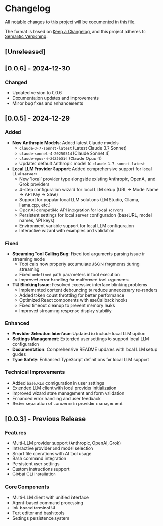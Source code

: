 # Changelog

All notable changes to this project will be documented in this file.

The format is based on [Keep a Changelog](https://keepachangelog.com/en/1.0.0/),
and this project adheres to [Semantic Versioning](https://semver.org/spec/v2.0.0.html).

## [Unreleased]

## [0.0.6] - 2024-12-30
### Changed
- Updated version to 0.0.6
- Documentation updates and improvements
- Minor bug fixes and enhancements

## [0.0.5] - 2024-12-29

### Added
- **New Anthropic Models**: Added latest Claude models
  - `claude-3-7-sonnet-latest` (Latest Claude 3.7 Sonnet)
  - `claude-sonnet-4-20250514` (Claude Sonnet 4)
  - `claude-opus-4-20250514` (Claude Opus 4)
  - Updated default Anthropic model to `claude-3-7-sonnet-latest`
- **Local LLM Provider Support**: Added comprehensive support for local LLM servers
  - New 'local' provider type alongside existing Anthropic, OpenAI, and Grok providers
  - 4-step configuration wizard for local LLM setup (URL → Model Name → API Key → Save)
  - Support for popular local LLM solutions (LM Studio, Ollama, llama.cpp, etc.)
  - OpenAI-compatible API integration for local servers
  - Persistent settings for local server configuration (baseURL, model names, API keys)
  - Environment variable support for local LLM configuration
  - Interactive wizard with examples and validation

### Fixed
- **Streaming Tool Calling Bug**: Fixed tool arguments parsing issue in streaming mode
  - Tool calls now properly accumulate JSON fragments during streaming
  - Fixed `undefined` path parameters in tool execution
  - Improved error handling for malformed tool arguments
- **TUI Blinking Issue**: Resolved excessive interface blinking problems
  - Implemented content debouncing to reduce unnecessary re-renders
  - Added token count throttling for better performance
  - Optimized React components with useCallback hooks
  - Fixed timeout cleanup to prevent memory leaks
  - Improved streaming response display stability

### Enhanced
- **Provider Selection Interface**: Updated to include local LLM option
- **Settings Management**: Extended user settings to support local LLM configuration
- **Documentation**: Comprehensive README updates with local LLM setup guides
- **Type Safety**: Enhanced TypeScript definitions for local LLM support

### Technical Improvements
- Added `baseURLs` configuration in user settings
- Extended LLM client with local provider initialization
- Improved wizard state management and form validation
- Enhanced error handling and user feedback
- Better separation of concerns in provider management

## [0.0.3] - Previous Release

### Features
- Multi-LLM provider support (Anthropic, OpenAI, Grok)
- Interactive provider and model selection
- Smart file operations with AI tool usage
- Bash command integration
- Persistent user settings
- Custom instructions support
- Global CLI installation

### Core Components
- Multi-LLM client with unified interface
- Agent-based command processing
- Ink-based terminal UI
- Text editor and bash tools
- Settings persistence system